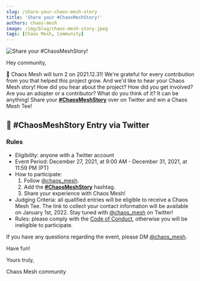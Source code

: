 ```yaml
---
slug: /share-your-chaos-mesh-story
title: 'Share your #ChaosMeshStory!'
authors: chaos-mesh
image: /img/blog/chaos-mesh-story.jpeg
tags: [Chaos Mesh, Community]
---
```


![Share your #ChaosMeshStory!](/img/blog/chaos-mesh-story.jpeg)

Hey community,

🥳 Chaos Mesh will turn 2 on 2021.12.31! We're grateful for every contribution from you that helped this project grow. And we'd like to hear your Chaos Mesh story! How did you hear about the project? How did you get involved? Are you an adopter or a contributor? What do you think of it? It can be anything! Share your **[#ChaosMeshStory](https://twitter.com/intent/tweet?text=%23ChaosMeshStory)** over on Twitter and win a Chaos Mesh Tee!

<!--truncate-->

## 🍼 #ChaosMeshStory Entry via Twitter

### Rules

- Eligibility: anyone with a Twitter account
- Event Period: December 27, 2021, at 9:00 AM - December 31, 2021, at 11:59 PM (PT)
- How to participate:
  1. Follow [@chaos_mesh](https://twitter.com/chaos_mesh).
  2. Add the **[#ChaosMeshStory](https://twitter.com/intent/tweet?text=%23ChaosMeshStory)** hashtag.
  3. Share your experience with Chaos Mesh!
- Judging Criteria: all qualified entries will be eligible to receive a Chaos Mesh Tee. The link to collect your contact information will be available on January 1st, 2022. Stay tuned with [@chaos_mesh](https://twitter.com/chaos_mesh) on Twitter!
- Rules: please comply with the [Code of Conduct](https://github.com/chaos-mesh/chaos-mesh/blob/master/CODE_OF_CONDUCT.md), otherwise you will be ineligible to participate.

If you have any questions regarding the event, please DM [@chaos_mesh](https://twitter.com/chaos_mesh).

Have fun!

Yours truly,

Chaos Mesh community
